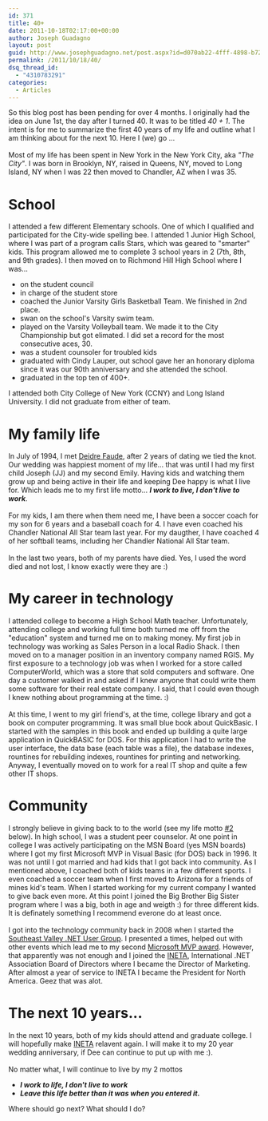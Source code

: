 ```yaml
---
id: 371
title: 40+
date: 2011-10-18T02:17:00+00:00
author: Joseph Guadagno
layout: post
guid: http://www.josephguadagno.net/post.aspx?id=d070ab22-4fff-4898-b72a-00341a9c473e
permalink: /2011/10/18/40/
dsq_thread_id:
  - "4310783291"
categories:
  - Articles
---
```

<p>So this blog post has been pending for over 4 months.  I originally had the idea on June 1st, the day after I turned 40. It was to be titled <em>40 + 1</em>.     The intent is for me to summarize the first 40 years of my life and outline what I am thinking about for the next 10. Here I (we) go ...     <br /><br /> Most of my life has been spent in New York in the New York City, aka <em>"The City"</em>.      I was born in Brooklyn, NY, raised in Queens, NY, moved to Long Island, NY when I was 22 then moved to Chandler, AZ when I was 35.<br /></p>
<h1>School</h1>
<p>I attended a few different Elementary schools. One of which I qualified and participated for the City-wide spelling bee.     I attended 1 Junior High School, where I was part of a program calls Stars, which was geared to "smarter" kids.  This     program allowed me to complete 3 school years in 2 (7th, 8th, and 9th grades). I then moved on to Richmond Hill High School     where I was...</p>
<ul>
<li>on the student council</li>
<li>in charge of the student store</li>
<li>coached the Junior Varsity Girls Basketball Team. We finished in 2nd place.</li>
<li>swan on the school's Varsity swim team.</li>
<li>played on the Varsity Volleyball team. We made it to the City Championship but got elimated.  I did set a record for the most consecutive aces, 30.</li>
<li>was a student counsoler for troubled kids</li>
<li>graduated with Cindy Lauper, out school gave her an honorary diploma since it was our 90th anniversary and she attended the school.</li>
<li>graduated in the top ten of 400+.</li>
</ul>
<p>I attended both City College of New York (CCNY) and Long Island University. I did not graduate from either of team.</p>
<h1>My family life</h1>
<p>In July of 1994, I met <a href="https://www.facebook.com/profile.php?id=1570265836">Deidre Faude</a>, after 2 years of dating we tied the knot.      Our wedding was happiest moment of my life... that was until I had my first child Joseph (JJ) and my second Emily.     Having kids and watching them grow up and being active in their life and keeping Dee happy is what I live for.       Which leads me to my first life motto... <strong><em>I work to live, I don't live to work</em></strong>.<br /><br /> For my kids, I am there when them need me, I have been a soccer coach for my son for 6 years and a baseball coach for 4.     I have even coached his Chandler National All Star team last year.       For my daugther, I have coached 4 of her softball teams, including her Chandler National All Star team.<br /><br /> In the last two years, both of my parents have died. Yes, I used the word died and not lost, I know exactly were they are :)</p>
<h1>My career in technology</h1>
<p>I attended college to become a High School Math teacher. Unfortunately, attending college and working full time     both turned me off from the "education" system and turned me on to making money. My first job in technology was working as Sales Person in a local Radio Shack.  I then moved on to      a manager position in an inventory company named RGIS. My first exposure to a technology job was when I worked for a     store called ComputerWorld, which was a store that sold computers and software.  One day a customer walked in and asked if I     knew anyone that could write them some software for their real estate company. I said, that I could even though I knew nothing about programming at the time. :)<br /><br /> At this time, I went to my girl friend's, at the time, college library and got a book on computer programming.  It was small blue book about     QuickBasic.  I started with the samples in this book and ended up building a quite large application in QuickBASIC for DOS.  For this application I had to write      the user interface, the data base (each table was a file), the database indexes, rountines for rebuilding indexes, rountines for printing and networking.     Anyway, I eventually moved on to work for a real IT shop and quite a few other IT shops.</p>
<h1>Community</h1>
<p>I strongly believe in giving back to to the world (see my life motto <a href="#2">#2</a> below). In high school, I was a student peer counselor. At one point in     college I was actively participating on the MSN Board (yes MSN boards) where I got my first Microsoft MVP in Visual Basic (for DOS) back in 1996. It was not until I      got married and had kids that I got back into community.  As I mentioned above, I coached both of kids teams in a few different sports. I even coached a soccer team     when I first moved to Arizona for a friends of mines kid's team. When I started working for my current company I wanted to give back even more.  At this point I joined the Big     Brother Big Sister program where I was a big, both in age and weigth :) for three different kids.  It is definately something I recommend everone do at least once.<br /><br /> I got into the technology community back in 2008 when I started the <a href="http://sevdnug.org/home.aspx">Southeast Valley .NET User Group</a>.  I presented a times, helped out with other     events which lead me to my second <a href="https://mvp.support.microsoft.com/profile=4C0083AE-C0DE-4F05-A179-D9072AF2EA2B">Microsoft MVP award</a>. However, that apparently was not enough      and I joined the <a href="http://www.ineta.org">INETA</a>, International .NET Association Board of Directors where I became the Director of Marketing.  After almost a year of service to      INETA I became the President for North America.  Geez that was alot.</p>
<h1>The next 10 years...</h1>
<p>In the next 10 years, both of my kids should attend and graduate college. I will hopefully make <a href="http://ineta.org">INETA</a> relavent again.      I will make it to my 20 year wedding anniversary, if Dee can continue to put up with me :). <br /><br /> No matter what, I will continue to live by my 2 mottos</p>
<ul>
<li><em><strong><a name="1"></a>I work to life, I don't live to work</strong></em></li>
<li><em><strong><a name="2"></a>Leave this life better than it was when you entered it.</strong></em></li>
</ul>
<p>Where should go next? What should I do?</p>